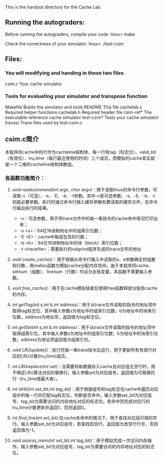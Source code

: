 This is the handout directory for the Cache Lab.

## Running the autograders:

Before running the autograders, compile your code:
    linux> make

Check the correctness of your simulator:
    linux> ./test-csim

## Files:

### You will modifying and handing in these two files
csim.c       Your cache simulator

### Tools for evaluating your simulator and transpose function
Makefile     Builds the simulator and tools
README       This file
cachelab.c   Required helper functions
cachelab.h   Required header file
csim-ref*    The executable reference cache simulator
test-csim*   Tests your cache simulator
traces/      Trace files used by test-csim.c

## csim.c简介

本程序将cache中的行作为cacheline结构体，每一行有tag（标志位）、valid_bit（有效位）、lru_time（每行最近使用的时间）三个成员，而模拟的cache其实就是一个二维的cacheline结构体数组。

### 各函数功能简介：

1. *void readcommand(int argc, char argv)*：用于读取linux的命令行参数，可读取-v（可选）、-s、-E、-b、-t参数。其中-v是可选参数，-s、-E、-b、-t 则是必要参数。执行时通过命令行输入缓存参数和要读取的缓存文件，在命令行输出执行的结果。

	- -v：可选参数，用于将trace文件中的每一条指令的cache命中情况打印出来；
	- -s  &lt;s&gt;：64位16进制地址中的组索引位数；
	- -E  &lt;E&gt;：cache中每组包含的行数；
	- -b  &lt;b&gt;：64位16进制地址中的块（block）索引位数；
	- -t  &lt;tracefile&gt;：需要执行的valgrind程序生成的trace文件的地址
2. *void create_cache()*：用于根据从命令行输入中读取的s、e参数确定的组数和行数，用malloc函数为模拟cache分配内存空间。由于本程序将cache、setnum（组数）、linenum（行数）均设为全局变量，本函数不需要输入参数。
3. *void free_cache()*：用于在cache模拟结束后使用free函数释放分配给cache的内存。
4. *int getTag(int s,int b,int address)*：用于从trace文件读取的指令的地址项中取得tag标志位，其中输入参数s为地址中的组索引位数，b为地址中的块索引位数，address为地址项，返回值为tag标志位。
5. *int getSet(int s,int b,int address)*：用于从trace文件读取的指令的地址项中取得组索引位，其中输入参数s为地址中的组索引位数，b为地址中的块索引位数，address为地址项返回值为组索引位。
6. *void LRUupdate()*：执行完每一条trace指令后运行，用于更新所有有效行对应的LRU计数(lru_time)成员。
7. *int LRUreplace(int set)*：当需要将新数据存入cache且对应组无空行时，用于确定LRU算法对应的替换行。输入参数set为对应组号，返回值为可替换的行（lru_time值最大者）。
8. *int isHit(int set_bit,int tag_bit)*：用于根据组号和tag标志在cache中遍历对应组中的每一行并匹配tag标志位，判断是否命中。输入参数set_bit为对应组号，tag_bit为需要访问的内存地址对应的标志位。若命中则完成对应行的lru_time计数更新并返回1，否则返回0。
9. *int find_line(int set_bit)*:在cache未命中的情况下，用于查找对应组可用的空行。输入参数set_bit为对应组号，若查找到空行，返回值为改空行行号，否则返回值为-1。
10. *void assess_mem(int set_bit,int tag_bit)*：用于模拟完成一次访问内存操作。输入参数set_bit为对应组号，tag_bit为需要访问的内存地址对应的标志位。
